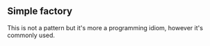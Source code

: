 Simple factory
--

This is not a pattern but it's more a programming idiom, however it's commonly used.